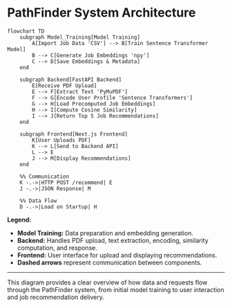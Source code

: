 # PathFinder System Architecture

```mermaid
flowchart TD
    subgraph Model_Training[Model Training]
        A[Import Job Data 'CSV'] --> B[Train Sentence Transformer Model]
        B --> C[Generate Job Embeddings 'npy']
        C --> D[Save Embeddings & Metadata]
    end

    subgraph Backend[FastAPI Backend]
        E[Receive PDF Upload]
        E --> F[Extract Text 'PyMuPDF']
        F --> G[Encode User Profile 'Sentence Transformers']
        G --> H[Load Precomputed Job Embeddings]
        H --> I[Compute Cosine Similarity]
        I --> J[Return Top 5 Job Recommendations]
    end

    subgraph Frontend[Next.js Frontend]
        K[User Uploads PDF]
        K --> L[Send to Backend API]
        L --> E
        J --> M[Display Recommendations]
    end

    %% Communication
    K -.->|HTTP POST /recommend| E
    J -.->|JSON Response| M

    %% Data Flow
    D -.->|Load on Startup| H
```

**Legend:**
- **Model Training:** Data preparation and embedding generation.
- **Backend:** Handles PDF upload, text extraction, encoding, similarity computation, and response.
- **Frontend:** User interface for upload and displaying recommendations.
- **Dashed arrows** represent communication between components.

---

This diagram provides a clear overview of how data and requests flow through the PathFinder system, from initial model training to user interaction and job recommendation delivery.
